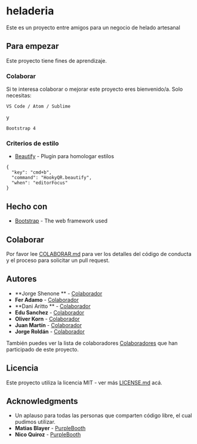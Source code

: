 # heladeria

Este es un proyecto entre amigos para un negocio de helado artesanal

## Para empezar

Este proyecto tiene fines de aprendizaje.

### Colaborar

Si te interesa colaborar o mejorar este proyecto eres bienvenido/a. Solo necesitas:

```
VS Code / Atom / Sublime

```

y 

```
Bootstrap 4
```

### Criterios de estilo

* [Beautify](https://marketplace.visualstudio.com/items?itemName=HookyQR.beautify) - Plugin para homologar estilos

```
{
  "key": "cmd+b",
  "command": "HookyQR.beautify",
  "when": "editorFocus"
}
```

## Hecho con

* [Bootstrap](https://getbootstrap.com/) - The web framework used

## Colaborar

Por favor lee [COLABORAR.md](https://gist.github.com/jorgeroldan/2f2a03faac3cdbe33a44c56cc171ca4c) para ver los detalles del código de conducta y el proceso para solicitar un pull request.

## Autores

* **Jorge Shenone ** - [Colaborador](https://twitter.com/)
* **Fer Adamo** - [Colaborador](https://twitter.com/Feradamo91)
* **Dani Aritto ** - [Colaborador](https://twitter.com/)
* **Edu Sanchez** - [Colaborador](https://twitter.com/)
* **Oliver Korn** - [Colaborador](https://twitter.com/)
* **Juan Martín** - [Colaborador](https://twitter.com/)
* **Jorge Roldán** - [Colaborador](https://twitter.com/roldanjorgex)


También puedes ver la lista de colaboradores [Colaboradores](https://github.com/your/project/contributors) que han participado de este proyecto.

## Licencia

Este proyecto utiliza la licencia MIT - ver más [LICENSE.md](LICENSE.md) acá.
## Acknowledgments

* Un aplauso para todas las personas que comparten código libre, el cual pudimos utilizar.
* **Matias Blayer** - [PurpleBooth](https://twitter.com/m_blayer)
* **Nico Quiroz** - [PurpleBooth](https://twitter.com/_nhsz)
